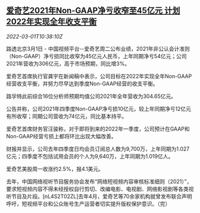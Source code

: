 <!--1646132462000-->
[爱奇艺2021年Non-GAAP净亏收窄至45亿元 计划2022年实现全年收支平衡](https://cn.reuters.com/article/iqiyi-loss-annual-0301-tues-idCNKBS2KY41B)
------

<div><i>2022-03-01T10:38:10Z</i></div><p>路透北京3月1日 - 中国视频平台--爱奇艺周二公布业绩，2021年非公认会计准则（Non-GAAP）净亏损同比收窄为45亿元人民币，上年同期净亏54亿元；公司2021年营收为306亿元，高于市场预期，同比增3%。</p><p>爱奇艺首席执行官龚宇在新闻稿中表示，公司目标在2022年实现全年Non-GAAP经营收支平衡，并努力尽早达到季度Non-GAAP经营的收支平衡。</p><p>路孚特此前综合16位分析师预期均值公司2021年全年营收为304.65亿元。</p><p>公告并称，公司2021年四季度Non-GAAP净亏损10亿元，较上年同期净亏12亿元有所收窄；同期公司营收为74亿元，同比基本持平。</p><p>爱奇艺首席财务官汪骏称，对于即将到来的2022年一季度，公司预计在GAAP和Non-GAAP经营亏损上都将环比出现大幅改善。</p><p>财报并显示，公司去年四季度日均会员订阅总人数为9,700万，上年同期为1.027亿元；四季度不包括试用会员的个人为9,640万，上年同期为1.019亿人。</p><p>爱奇艺美股周一收涨约2.5%，报4.1美元。</p><p>去年，中国网络视听节目服务协会发布“网络短视频内容审核标准细则（2021）”，要求短视频内容不得未经授权自行剪切、改编电影、电视剧、网络影视剧等各类视听节目及片段。[nL4S2T02ZL]去年4月，爱奇艺等70余家机构就曾发布联合声明呼吁，短视频平台和公众账号生产运营者切实提升版权保护意识。（完）</p>

